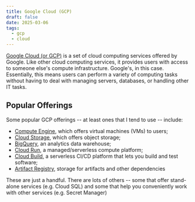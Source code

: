 ```yaml
---
title: Google Cloud (GCP)
draft: false
date: 2025-03-06
tags:
  - gcp
  - cloud
---
```

[Google Cloud (or GCP)](https://cloud.google.com/) is a set of cloud computing services offered by Google. Like other cloud computing services, it provides users with access to someone else's compute infrastructure. Google's, in this case. Essentially, this means users can perform a variety of computing tasks without having to deal with managing servers, databases, or handling other IT tasks.

## Popular Offerings
Some popular GCP offerings -- at least ones that I tend to use -- include:

- [Compute Engine](https://cloud.google.com/products/compute), which offers virtual machines (VMs) to users;
- [Cloud Storage](https://cloud.google.com/storage), which offers object storage;
- [BigQuery](https://cloud.google.com/bigquery), an analytics data warehouse;
- [Cloud Run](https://cloud.google.com/run), a managed/serverless compute platform;
- [Cloud Build](https://cloud.google.com/build), a serverless CI/CD platform that lets you build and test software;
- [Artifact Registry](https://cloud.google.com/artifact-registry/docs), storage for artifacts and other dependencies

These are just a handful. There are lots of others -- some that offer stand-alone services (e.g. Cloud SQL) and some that help you conveniently work with other services (e.g. Secret Manager)
